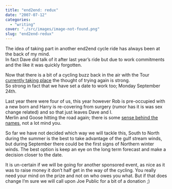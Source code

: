 ```yaml
---
title: "end2end: redux"
date: "2007-07-12"
categories: 
  - "writing"
cover: "./src/images/image-not-found.png"
slug: "end2end-redux"
---
```


The idea of taking part in another end2end cycle ride has always been at the back of my mind.  
In fact Dave did talk of it after last year’s ride but due to work commitments and the like it was quickly forgotten.

Now that there is a bit of a cycling buzz back in the air with the Tour [currently taking place](https://adamchamberlin.info/off-to-a-good-start/) the thought of trying again is strong.  
So strong in fact that we have set a date to work too; Monday September 24th.

Last year there were four of us, this year however Rob is pre-occupied with a new born and Harry is re-covering from surgery (rumor has it is was sex change related) and so that just leaves Dave and I.  
Merlin and Goose hitting the road again; there is some [sense behind the names](https://adamchamberlin.info/the-call-signs-are-set/), not a lot mind you.

So far we have not decided which way we will tackle this, South to North during the summer is the best to take advantage of the gulf stream winds, but during September there could be the first signs of Northern winter winds. The best option is keep an eye on the long term forecast and make a decision closer to the date.

It is un-certain if we will be going for another sponsored event, as nice as it was to raise money it don’t half get in the way of the cycling. You really need your mind on the prize and not on who owes you what. But if that does change I’m sure we will call upon Joe Public for a bit of a donation ;)
